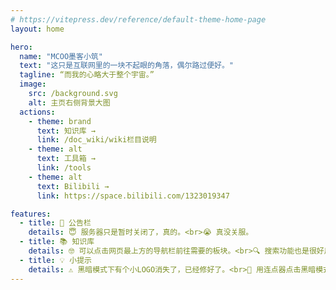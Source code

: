 ```yaml
---
# https://vitepress.dev/reference/default-theme-home-page
layout: home

hero:
  name: "MCOO墨客小筑"
  text: "这只是互联网里的一块不起眼的角落，偶尔路过便好。"
  tagline: “而我的心略大于整个宇宙。”
  image:
    src: /background.svg
    alt: 主页右侧背景大图
  actions:
    - theme: brand
      text: 知识库 →
      link: /doc_wiki/wiki栏目说明
    - theme: alt
      text: 工具箱 →
      link: /tools
    - theme: alt
      text: Bilibili →
      link: https://space.bilibili.com/1323019347

features:
  - title: 🥳 公告栏
    details: 😇 服务器只是暂时关闭了，真的。<br>😭 真没关服。
  - title: 📚 知识库
    details: 🤓 可以点击网页最上方的导航栏前往需要的板块。<br>🔍 搜索功能也是很好用的。
  - title: 💡 小提示
    details: ⚠️ 黑暗模式下有个小LOGO消失了，已经修好了。<br>🥳 用连点器点击黑暗模式切换按钮有惊喜。
---
```

